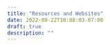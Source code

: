 ```yaml
---
title: "Resources and Websites"
date: 2022-09-22T10:08:03-07:00
draft: true
description: ""
---
```


